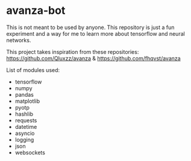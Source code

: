 # avanza-bot

This is not meant to be used by anyone. This repository is just a fun experiment and a way for me to learn more about tensorflow and neural networks.

This project takes inspiration from these repositories: https://github.com/Qluxzz/avanza & https://github.com/fhqvst/avanza

List of modules used:
- tensorflow
- numpy
- pandas
- matplotlib
- pyotp
- hashlib
- requests
- datetime
- asyncio
- logging
- json
- websockets
